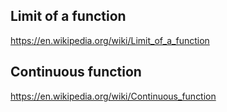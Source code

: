 
## Limit of a function

https://en.wikipedia.org/wiki/Limit_of_a_function

## Continuous function

https://en.wikipedia.org/wiki/Continuous_function













